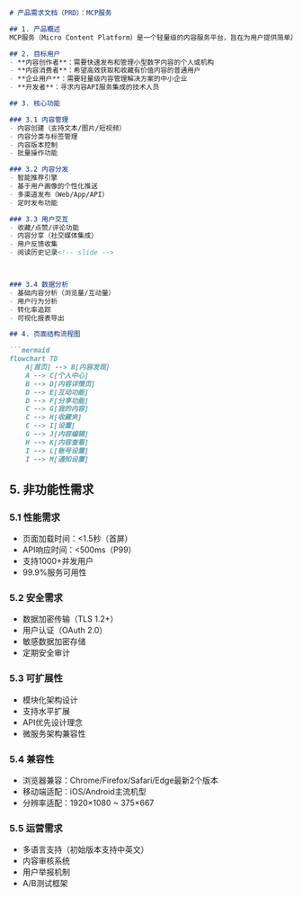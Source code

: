 ```markdown
# 产品需求文档（PRD）：MCP服务

## 1. 产品概述
MCP服务（Micro Content Platform）是一个轻量级的内容服务平台，旨在为用户提供简单高效的内容管理、分发和消费体验。该服务专注于处理小型内容单元（如短文本、图片、短视频等），通过简洁的交互设计和智能推荐算法，帮助用户快速获取和分享有价值的内容。

## 2. 目标用户
- **内容创作者**：需要快速发布和管理小型数字内容的个人或机构
- **内容消费者**：希望高效获取和收藏有价值内容的普通用户
- **企业用户**：需要轻量级内容管理解决方案的中小企业
- **开发者**：寻求内容API服务集成的技术人员

## 3. 核心功能

### 3.1 内容管理
- 内容创建（支持文本/图片/短视频）
- 内容分类与标签管理
- 内容版本控制
- 批量操作功能

### 3.2 内容分发
- 智能推荐引擎
- 基于用户画像的个性化推送
- 多渠道发布（Web/App/API）
- 定时发布功能

### 3.3 用户交互
- 收藏/点赞/评论功能
- 内容分享（社交媒体集成）
- 用户反馈收集
- 阅读历史记录<!-- slide -->



### 3.4 数据分析
- 基础内容分析（浏览量/互动量）
- 用户行为分析
- 转化率追踪
- 可视化报表导出

## 4. 页面结构流程图

```mermaid
flowchart TD
    A[首页] --> B[内容发现]
    A --> C[个人中心]
    B --> D[内容详情页]
    D --> E[互动功能]
    D --> F[分享功能]
    C --> G[我的内容]
    C --> H[收藏夹]
    C --> I[设置]
    G --> J[内容编辑]
    H --> K[内容查看]
    I --> L[账号设置]
    I --> M[通知设置]
```

## 5. 非功能性需求

### 5.1 性能需求
- 页面加载时间：<1.5秒（首屏）
- API响应时间：<500ms（P99）
- 支持1000+并发用户
- 99.9%服务可用性

### 5.2 安全需求
- 数据加密传输（TLS 1.2+）
- 用户认证（OAuth 2.0）
- 敏感数据加密存储
- 定期安全审计

### 5.3 可扩展性
- 模块化架构设计
- 支持水平扩展
- API优先设计理念
- 微服务架构兼容性

### 5.4 兼容性
- 浏览器兼容：Chrome/Firefox/Safari/Edge最新2个版本
- 移动端适配：iOS/Android主流机型
- 分辨率适配：1920×1080 ~ 375×667

### 5.5 运营需求
- 多语言支持（初始版本支持中英文）
- 内容审核系统
- 用户举报机制
- A/B测试框架
```